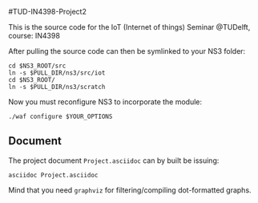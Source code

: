 #TUD-IN4398-Project2

This is the source code for the IoT (Internet of things) Seminar
@TUDelft, course: IN4398

After pulling the source code can then be symlinked to your NS3 folder:

````
cd $NS3_ROOT/src
ln -s $PULL_DIR/ns3/src/iot
cd $NS3_ROOT/
ln -s $PULL_DIR/ns3/scratch
````

Now you must reconfigure NS3 to incorporate the module:

````
./waf configure $YOUR_OPTIONS
````

## Document
The project document `Project.asciidoc` can by built be issuing:

````
asciidoc Project.asciidoc
````

Mind that you need `graphviz` for filtering/compiling dot-formatted
graphs.
